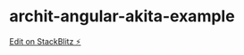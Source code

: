 # archit-angular-akita-example

[Edit on StackBlitz ⚡️](https://stackblitz.com/edit/archit-angular-akita-example)